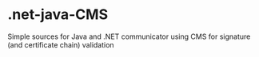 # .net-java-CMS
Simple sources for Java and .NET communicator using CMS for signature (and certificate chain) validation
